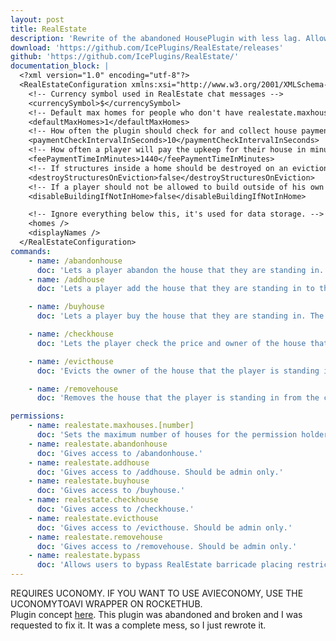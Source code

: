 ```yaml
---
layout: post
title: RealEstate
description: 'Rewrite of the abandoned HousePlugin with less lag. Allows players to buy pre-existing in-game houses.'
download: 'https://github.com/IcePlugins/RealEstate/releases'
github: 'https://github.com/IcePlugins/RealEstate/'
documentation_block: |
  <?xml version="1.0" encoding="utf-8"?>
  <RealEstateConfiguration xmlns:xsi="http://www.w3.org/2001/XMLSchema-instance" xmlns:xsd="http://www.w3.org/2001/XMLSchema">
    <!-- Currency symbol used in RealEstate chat messages -->
    <currencySymbol>$</currencySymbol>
    <!-- Default max homes for people who don't have realestate.maxhouses.[number] -->
    <defaultMaxHomes>1</defaultMaxHomes>
    <!-- How often the plugin should check for and collect house payments in seconds. You can change this to a smaller or larger value if you'd like. -->
    <paymentCheckIntervalInSeconds>10</paymentCheckIntervalInSeconds>
    <!-- How often a player will pay the upkeep for their house in minutes. The money paid is the price of the house. IF YOU WANT TO DISABLE THIS, SET IT TO 0. -->
    <feePaymentTimeInMinutes>1440</feePaymentTimeInMinutes>
    <!-- If structures inside a home should be destroyed on an eviction. -->
    <destroyStructuresOnEviction>false</destroyStructuresOnEviction>
    <!-- If a player should not be allowed to build outside of his own home AT ALL. -->
    <disableBuildingIfNotInHome>false</disableBuildingIfNotInHome>

    <!-- Ignore everything below this, it's used for data storage. -->
    <homes />
    <displayNames />
  </RealEstateConfiguration>
commands:
    - name: /abandonhouse
      doc: 'Lets a player abandon the house that they are standing in. Requires the player to actually own the house. Permission: realestate.abandonhouse'
    - name: /addhouse
      doc: 'Lets a player add the house that they are standing in to the catalog so that other players can buy it. Should be admin only. Permission: realestate.addhouse'

    - name: /buyhouse
      doc: 'Lets a player buy the house that they are standing in. The house must be in the catalog. Permission: realestate.buyhouse'

    - name: /checkhouse
      doc: 'Lets the player check the price and owner of the house that they are standing in. The house must be in the catalog. Permission: realestate.checkhouse'

    - name: /evicthouse
      doc: 'Evicts the owner of the house that the player is standing in. Should be admin only. Permission: realestate.evicthouse'

    - name: /removehouse
      doc: 'Removes the house that the player is standing in from the catalog. Should be admin only. Permission: realestate.removehouse'

permissions:
    - name: realestate.maxhouses.[number]
      doc: 'Sets the maximum number of houses for the permission holder. Repace [number] with a number.'
    - name: realestate.abandonhouse
      doc: 'Gives access to /abandonhouse.'
    - name: realestate.addhouse
      doc: 'Gives access to /addhouse. Should be admin only.'
    - name: realestate.buyhouse
      doc: 'Gives access to /buyhouse.'
    - name: realestate.checkhouse
      doc: 'Gives access to /checkhouse.'
    - name: realestate.evicthouse
      doc: 'Gives access to /evicthouse. Should be admin only.'
    - name: realestate.removehouse
      doc: 'Gives access to /removehouse. Should be admin only.'
    - name: realestate.bypass
      doc: 'Allows users to bypass RealEstate barricade placing restrictions.'
---
```

REQUIRES UCONOMY. IF YOU WANT TO USE AVIECONOMY, USE THE UCONOMYTOAVI WRAPPER ON ROCKETHUB.
<br />
Plugin concept <a href="https://hub.rocketmod.net/product/houseplugin/">here</a>. This plugin was abandoned and broken and I was requested to fix it. It was a complete mess, so I just rewrote it.

